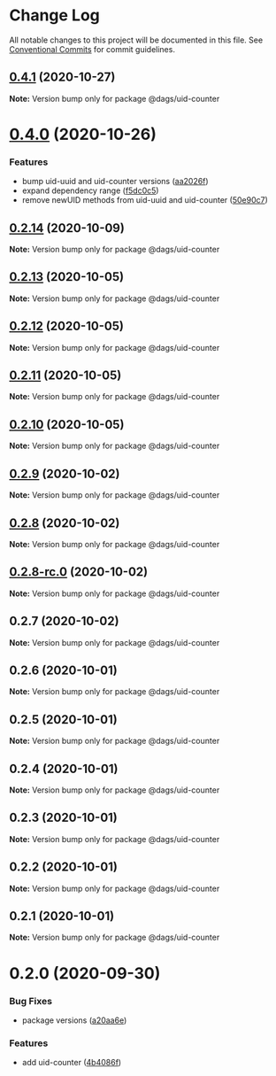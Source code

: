 # Change Log

All notable changes to this project will be documented in this file. See
[Conventional Commits](https://conventionalcommits.org) for commit guidelines.

## [0.4.1](https://github.com/AlexanderLapygin/dags/compare/@dags/uid-counter@0.4.0...@dags/uid-counter@0.4.1) (2020-10-27)

**Note:** Version bump only for package @dags/uid-counter

# [0.4.0](https://github.com/AlexanderLapygin/dags/compare/@dags/uid-counter@0.2.14...@dags/uid-counter@0.4.0) (2020-10-26)

### Features

- bump uid-uuid and uid-counter versions
  ([aa2026f](https://github.com/AlexanderLapygin/dags/commit/aa2026f360b758025929cb7184d71c68c719c76f))
- expand dependency range
  ([f5dc0c5](https://github.com/AlexanderLapygin/dags/commit/f5dc0c5e18d052eae5f5ef952472ec0f2ae5dfc5))
- remove newUID methods from uid-uuid and uid-counter
  ([50e90c7](https://github.com/AlexanderLapygin/dags/commit/50e90c77fd88e44870b36e675875bbfa42c8811e))

## [0.2.14](https://github.com/AlexanderLapygin/dags/compare/@dags/uid-counter@0.2.13...@dags/uid-counter@0.2.14) (2020-10-09)

**Note:** Version bump only for package @dags/uid-counter

## [0.2.13](https://github.com/AlexanderLapygin/dags/compare/@dags/uid-counter@0.2.12...@dags/uid-counter@0.2.13) (2020-10-05)

**Note:** Version bump only for package @dags/uid-counter

## [0.2.12](https://github.com/AlexanderLapygin/dags/compare/@dags/uid-counter@0.2.11...@dags/uid-counter@0.2.12) (2020-10-05)

**Note:** Version bump only for package @dags/uid-counter

## [0.2.11](https://github.com/AlexanderLapygin/dags/compare/@dags/uid-counter@0.2.10...@dags/uid-counter@0.2.11) (2020-10-05)

**Note:** Version bump only for package @dags/uid-counter

## [0.2.10](https://github.com/AlexanderLapygin/dags/compare/@dags/uid-counter@0.2.9...@dags/uid-counter@0.2.10) (2020-10-05)

**Note:** Version bump only for package @dags/uid-counter

## [0.2.9](https://github.com/AlexanderLapygin/dags/compare/@dags/uid-counter@0.2.8...@dags/uid-counter@0.2.9) (2020-10-02)

**Note:** Version bump only for package @dags/uid-counter

## [0.2.8](https://github.com/AlexanderLapygin/dags/compare/@dags/uid-counter@0.2.8-rc.0...@dags/uid-counter@0.2.8) (2020-10-02)

**Note:** Version bump only for package @dags/uid-counter

## [0.2.8-rc.0](https://github.com/AlexanderLapygin/dags/compare/@dags/uid-counter@0.2.7...@dags/uid-counter@0.2.8-rc.0) (2020-10-02)

**Note:** Version bump only for package @dags/uid-counter

## 0.2.7 (2020-10-02)

**Note:** Version bump only for package @dags/uid-counter

## 0.2.6 (2020-10-01)

**Note:** Version bump only for package @dags/uid-counter

## 0.2.5 (2020-10-01)

**Note:** Version bump only for package @dags/uid-counter

## 0.2.4 (2020-10-01)

**Note:** Version bump only for package @dags/uid-counter

## 0.2.3 (2020-10-01)

**Note:** Version bump only for package @dags/uid-counter

## 0.2.2 (2020-10-01)

**Note:** Version bump only for package @dags/uid-counter

## 0.2.1 (2020-10-01)

**Note:** Version bump only for package @dags/uid-counter

# 0.2.0 (2020-09-30)

### Bug Fixes

- package versions
  ([a20aa6e](https://github.com/AlexanderLapygin/dags/commit/a20aa6e797b3bc970ca201819bad22e5211fbabf))

### Features

- add uid-counter
  ([4b4086f](https://github.com/AlexanderLapygin/dags/commit/4b4086fc431bd0382ef87e240b18d977a587fd37))
